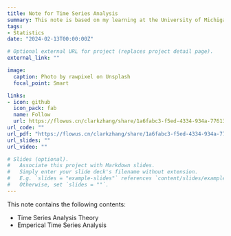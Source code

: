 ```yaml
---
title: Note for Time Series Analysis
summary: This note is based on my learning at the University of Michigan: Stats 509. And my learning at Georgia Tech, ISYE 6402. The empirical part are prepared by myself using python.
tags:
- Statistics
date: "2024-02-13T00:00:00Z"

# Optional external URL for project (replaces project detail page).
external_link: ""

image:
  caption: Photo by rawpixel on Unsplash
  focal_point: Smart

links:
- icon: github
  icon_pack: fab
  name: Follow
  url: https://flowus.cn/clarkzhang/share/1a6fabc3-f5ed-4334-934a-7761364012fc
url_code: ""
url_pdf: "https://flowus.cn/clarkzhang/share/1a6fabc3-f5ed-4334-934a-7761364012fc"
url_slides: ""
url_video: ""

# Slides (optional).
#   Associate this project with Markdown slides.
#   Simply enter your slide deck's filename without extension.
#   E.g. `slides = "example-slides"` references `content/slides/example-slides.md`.
#   Otherwise, set `slides = ""`.
---
```


This note contains the following contents: 
  * Time Series Analysis Theory
  * Emperical Time Series Analysis
